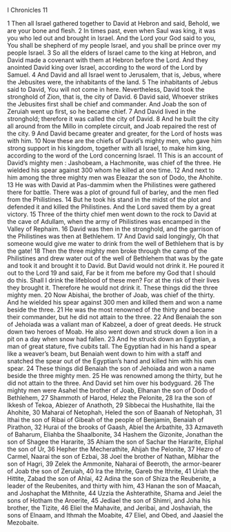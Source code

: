I Chronicles 11

1	Then all Israel gathered together to David at Hebron and said, Behold, we are your bone and flesh.
2	In times past, even when Saul was king, it was you who led out and brought in Israel. And the Lord your God said to you, You shall be shepherd of my people Israel, and you shall be prince over my people Israel.
3	So all the elders of Israel came to the king at Hebron, and David made a covenant with them at Hebron before the Lord. And they anointed David king over Israel, according to the word of the Lord by Samuel.
4	And David and all Israel went to Jerusalem, that is, Jebus, where the Jebusites were, the inhabitants of the land.
5	The inhabitants of Jebus said to David, You will not come in here. Nevertheless, David took the stronghold of Zion, that is, the city of David.
6	David said, Whoever strikes the Jebusites first shall be chief and commander. And Joab the son of Zeruiah went up first, so he became chief.
7	And David lived in the stronghold; therefore it was called the city of David.
8	And he built the city all around from the Millo in complete circuit, and Joab repaired the rest of the city.
9	And David became greater and greater, for the Lord of hosts was with him.
10	Now these are the chiefs of David’s mighty men, who gave him strong support in his kingdom, together with all Israel, to make him king, according to the word of the Lord concerning Israel.
11	This is an account of David’s mighty men : Jashobeam, a Hachmonite, was chief of the three. He wielded his spear against 300 whom he killed at one time.
12	And next to him among the three mighty men was Eleazar the son of Dodo, the Ahohite.
13	He was with David at Pas-dammim when the Philistines were gathered there for battle. There was a plot of ground full of barley, and the men fled from the Philistines.
14	But he took his stand in the midst of the plot and defended it and killed the Philistines. And the Lord saved them by a great victory.
15	Three of the thirty chief men went down to the rock to David at the cave of Adullam, when the army of Philistines was encamped in the Valley of Rephaim.
16	David was then in the stronghold, and the garrison of the Philistines was then at Bethlehem.
17	And David said longingly, Oh that someone would give me water to drink from the well of Bethlehem that is by the gate!
18	Then the three mighty men broke through the camp of the Philistines and drew water out of the well of Bethlehem that was by the gate and took it and brought it to David. But David would not drink it. He poured it out to the Lord
19	and said, Far be it from me before my God that I should do this. Shall I drink the lifeblood of these men? For at the risk of their lives they brought it. Therefore he would not drink it. These things did the three mighty men.
20	Now Abishai, the brother of Joab, was chief of the thirty. And he wielded his spear against 300 men and killed them and won a name beside the three.
21	He was the most renowned of the thirty and became their commander, but he did not attain to the three.
22	And Benaiah the son of Jehoiada was a valiant man of Kabzeel, a doer of great deeds. He struck down two heroes of Moab. He also went down and struck down a lion in a pit on a day when snow had fallen.
23	And he struck down an Egyptian, a man of great stature, five cubits tall. The Egyptian had in his hand a spear like a weaver’s beam, but Benaiah went down to him with a staff and snatched the spear out of the Egyptian’s hand and killed him with his own spear.
24	These things did Benaiah the son of Jehoiada and won a name beside the three mighty men.
25	He was renowned among the thirty, but he did not attain to the three. And David set him over his bodyguard.
26	The mighty men were Asahel the brother of Joab, Elhanan the son of Dodo of Bethlehem,
27	Shammoth of Harod, Helez the Pelonite,
28	Ira the son of Ikkesh of Tekoa, Abiezer of Anathoth,
29	Sibbecai the Hushathite, Ilai the Ahohite,
30	Maharai of Netophah, Heled the son of Baanah of Netophah,
31	Ithai the son of Ribai of Gibeah of the people of Benjamin, Benaiah of Pirathon,
32	Hurai of the brooks of Gaash, Abiel the Arbathite,
33	Azmaveth of Baharum, Eliahba the Shaalbonite,
34	Hashem the Gizonite, Jonathan the son of Shagee the Hararite,
35	Ahiam the son of Sachar the Hararite, Eliphal the son of Ur,
36	Hepher the Mecherathite, Ahijah the Pelonite,
37	Hezro of Carmel, Naarai the son of Ezbai,
38	Joel the brother of Nathan, Mibhar the son of Hagri,
39	Zelek the Ammonite, Naharai of Beeroth, the armor-bearer of Joab the son of Zeruiah,
40	Ira the Ithrite, Gareb the Ithrite,
41	Uriah the Hittite, Zabad the son of Ahlai,
42	Adina the son of Shiza the Reubenite, a leader of the Reubenites, and thirty with him,
43	Hanan the son of Maacah, and Joshaphat the Mithnite,
44	Uzzia the Ashterathite, Shama and Jeiel the sons of Hotham the Aroerite,
45	Jediael the son of Shimri, and Joha his brother, the Tizite,
46	Eliel the Mahavite, and Jeribai, and Joshaviah, the sons of Elnaam, and Ithmah the Moabite,
47	Eliel, and Obed, and Jaasiel the Mezobaite.

